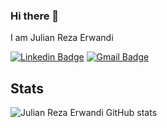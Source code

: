 ### Hi there 👋
I am Julian Reza Erwandi

[![Linkedin Badge](https://img.shields.io/badge/-JulianRezaErwandi-blue?style=flat-square&logo=Linkedin&logoColor=white&link=https://www.linkedin.com/in/jr-erwandi/)](https://www.linkedin.com/in/jr-erwandi/)
[![Gmail Badge](https://img.shields.io/badge/-jrerwandi@gmail.com-c14438?style=flat-square&logo=Gmail&logoColor=white&link=mailto:jrerwandi@gmail.com)](mailto:jrerwandi@gmail.com)
## Stats

![Julian Reza Erwandi GitHub stats](https://github-readme-stats.vercel.app/api?username=jrerwandi&show_icons=true&theme=dark&,prs)

<!--
<p>
    <a href="https://gitstats.me/jrerwandi" target="_blank"> 
        <img src="https://github-readme-stats.vercel.app/api?username=jrerwandi&&show_icons=true&hi&theme=dark&count_private=true&include_all_commits=true">
    </a>
</p>
-->

<!--![Top Langs](https://github-readme-stats.vercel.app/api/top-langs/?username=jrerwandi&layout=compact) -->

<!--
**jrerwandi/jrerwandi** is a ✨ _special_ ✨ repository because its `README.md` (this file) appears on your GitHub profile.

Here are some ideas to get you started:

- 🔭 I’m currently working on ...
- 🌱 I’m currently learning ...
- 👯 I’m looking to collaborate on ...
- 🤔 I’m looking for help with ...
- 💬 Ask me about ...
- 📫 How to reach me: ...
- 😄 Pronouns: ...
- ⚡ Fun fact: ...
-->

